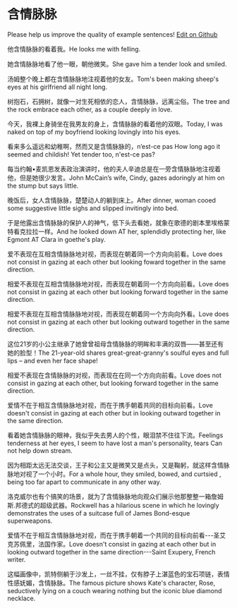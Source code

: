 # 含情脉脉

Please help us improve the quality of example sentences! [Edit on Github](https://github.com/jiyushe/jiyu-example-sentence-source/blob/main/chinese/hanqingmomo.md)

<p><span class="chinese">他含情脉脉的看着我。</span><span class="english">He looks me with felling.</span></p>

<p><span class="chinese">她含情脉脉地看了他一眼，朝他微笑。</span><span class="english">She gave him a tender look and smiled.</span></p>

<p><span class="chinese">汤姆整个晚上都在含情脉脉地注视着他的女友。</span><span class="english">Tom's been making sheep's eyes at his girlfriend all night long.</span></p>

<p><span class="chinese">树抱石，石拥树，就像一对生死相依的恋人，含情脉脉，远离尘俗。</span><span class="english">The tree and the rock embrace each other, as a couple deeply in love.</span></p>

<p><span class="chinese">今天，我裸上身骑坐在我男友的身上，含情脉脉的看着他的双眼。</span><span class="english">Today, I was naked on top of my boyfriend looking lovingly into his eyes.</span></p>

<p><span class="chinese">看来多么遥远和幼稚啊，然而又是含情脉脉的，n’</span><span class="english">est-ce pas How long ago it seemed and childish! Yet tender too, n'est-ce pas?</span></p>

<p><span class="chinese">每当约翰•麦凯恩发表政治演讲时，他的夫人辛迪总是在一旁含情脉脉地注视着他，但是她很少发言。</span><span class="english">John McCain’s wife, Cindy, gazes adoringly at him on the stump but says little.</span></p>

<p><span class="chinese">晚饭后，女人含情脉脉，楚楚动人的躺到床上。</span><span class="english">After dinner, woman cooed some suggestive little sighs and slipped invitingly into bed.</span></p>

<p><span class="chinese">于是他露出含情脉脉的保护人的神气，低下头去看她，就象在歌德的剧本里埃格蒙特看克拉拉一样。</span><span class="english">And he looked down AT her, splendidly protecting her, like Egmont AT Clara in goethe's play.</span></p>

<p><span class="chinese">爱不表现在互相含情脉脉地对视，而表现在朝着同一个方向向前看。</span><span class="english">Love does not consist in gazing at each other but looking foward together in the same direction.</span></p>

<p><span class="chinese">相爱不表现在互相含情脉脉地对视，而表现在朝着同一个方向向前看。</span><span class="english">Love does not consist in gazing at each other but looking forward together in the same direction.</span></p>

<p><span class="chinese">相爱不表现在互相含情脉脉地对视，而表现在朝着同一个方向向外看。</span><span class="english">Love does not consist in gazing at each other but looking outward together in the same direction.</span></p>

<p><span class="chinese">这位21岁的小公主继承了她曾曾祖母含情脉脉的明眸和丰满的双唇——甚至还有她的脸型！</span><span class="english">The 21-year-old shares great-great-granny's soulful eyes and full lips – and even her face shape!</span></p>

<p><span class="chinese">相爱不表现在含情脉脉的对视，而表现在在同一个方向向前看。</span><span class="english">Love does not consist in gazing at each other, but looking forward together in the same direction.</span></p>

<p><span class="chinese">爱情不在于相互含情脉脉地对视，而在于携手朝着共同的目标向前看。</span><span class="english">Love doesn't consist in gazing at each other but in looking outward together in the same direction.</span></p>

<p><span class="chinese">看着她含情脉脉的眼神，我似乎失去男人的个性，眼泪禁不住往下流。</span><span class="english">Feelings tenderness at her eyes, I seem to have lost a man's personality, tears Can not help down stream.</span></p>

<p><span class="chinese">因为相距太远无法交谈，王子和公主又是微笑又是点头，又是鞠躬，就这样含情脉脉地对视了一个小时。</span><span class="english">For a whole hour, they smiled, bowed, and curtsied , being too far apart to communicate in any other way.</span></p>

<p><span class="chinese">洛克威尔也有个搞笑的场景，就为了含情脉脉地向观众们展示他那整整一箱詹姆斯.邦德式的超级武器。</span><span class="english">Rockwell has a hilarious scene in which he lovingly demonstrates the uses of a suitcase full of James Bond-esque superweapons.</span></p>

<p><span class="chinese">爱情不在于相互含情脉脉地对视，而在于携手朝着一个共同的目标向前看---圣艾克苏佩里，法国作家。</span><span class="english">Love doesn't consist in gazing at each other but in looking outward together in the same direction---Saint Exupery, French writer.</span></p>

<p><span class="chinese">这幅画像中，凯特侧躺于沙发上，一丝不挂，仅有脖子上湛蓝色的宝石项链，表情性感妩媚，含情脉脉。</span><span class="english">The famous picture shows Kate's character, Rose, seductively lying on a couch wearing nothing but the iconic blue diamond necklace.</span></p>


